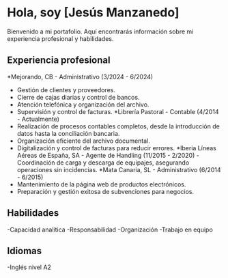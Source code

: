 # Hola, soy [Jesús Manzanedo]

Bienvenido a mi portafolio. Aquí encontrarás información sobre mi experiencia profesional y habilidades.

## Experiencia profesional

*Mejorando, CB - Administrativo (3/2024 - 6/2024) 
- Gestión de clientes y proveedores. 
- Cierre de cajas diarias y control de bancos. 
- Atención telefónica y organización del archivo. 
- Supervisión y control de facturas. 
*Librería Pastoral - Contable (4/2014 - Actualmente) 
- Realización de procesos contables completos, desde la introducción de datos hasta la conciliación bancaria. 
- Organización eficiente del archivo documental. 
- Digitalización y control de facturas para reducir errores. 
*Iberia Líneas Aéreas de España, SA - Agente de Handling (11/2015 - 2/2020) - Coordinación de carga y descarga de equipajes, asegurando operaciones sin incidencias. 
*Mata Canaria, SL - Administrativo (6/2014 - 6/2015) 
- Mantenimiento de la página web de productos electrónicos. 
- Preparación y gestión exitosa de subvenciones para negocios.


## Habilidades

-Capacidad analítica 
-Responsabilidad 
-Organización 
-Trabajo en equipo 


## Idiomas
-Inglés nivel A2
